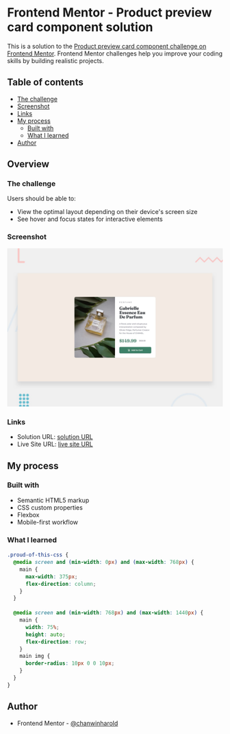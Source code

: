 # Frontend Mentor - Product preview card component solution

This is a solution to the [Product preview card component challenge on Frontend Mentor](https://www.frontendmentor.io/challenges/product-preview-card-component-GO7UmttRfa). Frontend Mentor challenges help you improve your coding skills by building realistic projects. 

## Table of contents

  - [The challenge](#the-challenge)
  - [Screenshot](#screenshot)
  - [Links](#links)
- [My process](#my-process)
  - [Built with](#built-with)
  - [What I learned](#what-i-learned)
- [Author](#author)


## Overview

### The challenge

Users should be able to:

- View the optimal layout depending on their device's screen size
- See hover and focus states for interactive elements

### Screenshot

![Screenshot](./design/desktop-preview.jpg)

### Links

- Solution URL: [solution URL](https://github.com/chanwinharold/product-preview-card-component-main/)
- Live Site URL: [live site URL](https://product-preview-card-component-main-two-gamma.vercel.app/)

## My process

### Built with

- Semantic HTML5 markup
- CSS custom properties
- Flexbox
- Mobile-first workflow

### What I learned

```css
.proud-of-this-css {
  @media screen and (min-width: 0px) and (max-width: 768px) {
    main {
      max-width: 375px;
      flex-direction: column;
    }
  }

  @media screen and (min-width: 768px) and (max-width: 1440px) {
    main {
      width: 75%;
      height: auto;
      flex-direction: row;
    }
    main img {
      border-radius: 10px 0 0 10px;
    }
  }
}
```
## Author

- Frontend Mentor - [@chanwinharold](https://www.frontendmentor.io/profile/chanwinharold)
